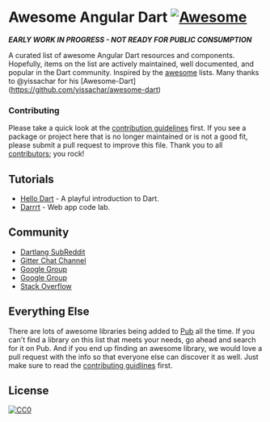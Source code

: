 
Awesome Angular Dart [![Awesome](https://cdn.rawgit.com/sindresorhus/awesome/d7305f38d29fed78fa85652e3a63e154dd8e8829/media/badge.svg)](https://github.com/sindresorhus/awesome)
============

***EARLY WORK IN PROGRESS - NOT READY FOR PUBLIC CONSUMPTION***

A curated list of awesome Angular Dart resources and components.
Hopefully, items on the list are actively maintained, well documented, and popular in the Dart community. Inspired by the [awesome](https://github.com/sindresorhus/awesome) lists. Many thanks to @yissachar for his [Awesome-Dart] (https://github.com/yissachar/awesome-dart)

### Contributing

Please take a quick look at the [contribution guidelines](/CONTRIBUTING.md) first. If you see a package or project here that is no longer maintained or is not a good fit, please submit a pull request to improve this file. Thank you to all [contributors](https://github.com/yissachar/awesome-angular-dart/graphs/contributors); you rock!

## Tutorials

* [Hello Dart](http://code.makery.ch/library/hello-dart/) - A playful introduction to Dart.
* [Darrrt](https://www.dartlang.org/codelabs/darrrt/) - Web app code lab.

## Community

* [Dartlang SubReddit](https://www.reddit.com/r/angulardart/)
* [Gitter Chat Channel](https://gitter.im/dart-lang/angular)
* [Google Group](https://groups.google.com/a/dartlang.org/forum/#!forum/web)
* [Google Group](https://groups.google.com/forum/#!forum/angular-dart)
* [Stack Overflow](https://stackoverflow.com/questions/tagged/dart+angular-dart)

## Everything Else

There are lots of awesome libraries being added to [Pub](https://pub.dartlang.org/) all the time. If you can't find a library on this list that meets your needs, go ahead and search for it on Pub. And if you end up finding an awesome library, we would love a pull request with the info so that everyone else can discover it as well. Just make sure to read the [contributing guidlines](https://github.com/yissachar/awesome-dart/blob/master/CONTRIBUTING.md) first.

## License

[![CC0](http://i.creativecommons.org/p/zero/1.0/88x31.png)](http://creativecommons.org/publicdomain/zero/1.0/)
